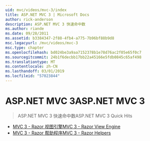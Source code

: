 ```yaml
---
uid: mvc/videos/mvc-3/index
title: ASP.NET MVC 3 | Microsoft Docs
author: rick-anderson
description: ASP.NET MVC 3 快速命中数
ms.author: riande
ms.date: 09/28/2011
ms.assetid: b3384347-2f88-4fb4-a775-7b96bf88b9d8
msc.legacyurl: /mvc/videos/mvc-3
msc.type: chapter
ms.openlocfilehash: bd024be3a9aa7152378b1e78d76ac2f05e65f0c7
ms.sourcegitcommit: 24b1f6decbb17bb22a45166e5fdb0845c65af498
ms.translationtype: MT
ms.contentlocale: zh-CN
ms.lasthandoff: 03/01/2019
ms.locfileid: "57023844"
---
```

<a name="aspnet-mvc-3"></a><span data-ttu-id="afe90-103">ASP.NET MVC 3</span><span class="sxs-lookup"><span data-stu-id="afe90-103">ASP.NET MVC 3</span></span>
====================
> <span data-ttu-id="afe90-104">ASP.NET MVC 3 快速命中数</span><span class="sxs-lookup"><span data-stu-id="afe90-104">ASP.NET MVC 3 Quick Hits</span></span>


- [<span data-ttu-id="afe90-105">MVC 3 - Razor 视图引擎</span><span class="sxs-lookup"><span data-stu-id="afe90-105">MVC 3 - Razor View Engine</span></span>](mvc-3-razor-view-engine.md)
- [<span data-ttu-id="afe90-106">MVC 3 - Razor 帮助程序</span><span class="sxs-lookup"><span data-stu-id="afe90-106">MVC 3 - Razor Helpers</span></span>](mvc-3-razor-helpers.md)
